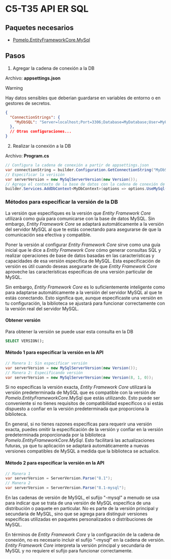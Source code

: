 # C5-T35 API ER SQL

## Paquetes necesarios
- [Pomelo.EntityFrameworkCore.MySql](https://www.nuget.org/packages/Pomelo.EntityFrameworkCore.MySql)

## Pasos
1. Agregar la cadena de conexión a la DB

Archivo: **appsettings.json**

> [!WARNING]
> Hay datos sensibles que deberian guardarse en variables de entorno o en gestores de secretos.

```json
{
  "ConnectionStrings": {
    "MyDbSQL": "Server=localhost;Port=3306;Database=MyDatabase;User=MyUser;Password=MyPassword;"
  },
  // Otras configuraciones...
}
```

2. Realizar la conexión a la DB

Archivo: **Program.cs**

```csharp
// Configura la cadena de conexión a partir de appsettings.json
var connectionString = builder.Configuration.GetConnectionString("MyDbSQL");
// Especificar la verisión
var serverVersion = new MySqlServerVersion(new Version());
// Agrega el contexto de la base de datos con la cadena de conexión de MySQL
builder.Services.AddDbContext<MyDbContext>(options => options.UseMySql(connectionString, serverVersion));
```

### Métodos para especificar la versión de la DB
La versión que especifiques es la versión que *Entity Framework Core* utilizará como guía para comunicarse con la base de datos MySQL. Sin embargo, *Entity Framework Core* se adaptará automáticamente a la versión del servidor MySQL al que te estás conectando para asegurarse de que la comunicación sea efectiva y compatible.

Poner la versión al configurar *Entity Framework Core* sirve como una guía inicial que le dice a *Entity Framework Core* cómo generar consultas SQL y realizar operaciones de base de datos basadas en las características y capacidades de esa versión específica de MySQL. Esta especificación de versión es útil cuando deseas asegurarte de que *Entity Framework Core* aproveche las características específicas de una versión particular de MySQL.

Sin embargo, *Entity Framework Core* es lo suficientemente inteligente como para adaptarse automáticamente a la versión del servidor MySQL al que te estás conectando. Esto significa que, aunque especificaste una versión en tu configuración, la biblioteca se ajustará para funcionar correctamente con la versión real del servidor MySQL.

#### Obtener versión
Para obtener la versión se puede usar esta consulta en la DB
```sql
SELECT VERSION();
```

#### Método 1 para especificar la versión en la API
```csharp
// Manera 1: Sin especificar versión
var serverVersion = new MySqlServerVersion(new Version());
// Manera 2: Especificando versión
var serverVersion = new MySqlServerVersion(new Version(8, 1, 0));
```

Si no especificas la versión exacta, *Entity Framework Core* utilizará la versión predeterminada de MySQL que es compatible con la versión de *Pomelo.EntityFrameworkCore*.MySql que estás utilizando. Esto puede ser conveniente si no tienes requisitos de compatibilidad específicos o si estás dispuesto a confiar en la versión predeterminada que proporciona la biblioteca.

En general, si no tienes razones específicas para requerir una versión exacta, puedes omitir la especificación de la versión y confiar en la versión predeterminada proporcionada por la biblioteca *Pomelo.EntityFrameworkCore.MySql*. Esto facilitará las actualizaciones futuras, ya que tu aplicación se adaptará automáticamente a nuevas versiones compatibles de MySQL a medida que la biblioteca se actualice.

#### Método 2 para especificar la versión en la API
```csharp
// Manera 1
var serverVersion = ServerVersion.Parse("8.1");
// Manera 2
var serverVersion = ServerVersion.Parse("8.1-mysql");
```

En las cadenas de versión de MySQL, el sufijo "-mysql" a menudo se usa para indicar que se trata de una versión de MySQL específica de una distribución o paquete en particular. No es parte de la versión principal y secundaria de MySQL, sino que se agrega para distinguir versiones específicas utilizadas en paquetes personalizados o distribuciones de MySQL.

En términos de *Entity Framework Core* y la configuración de la cadena de conexión, no es necesario incluir el sufijo "-mysql" en la cadena de versión. *Entity Framework Core* interpreta la versión principal y secundaria de MySQL y no requiere el sufijo para funcionar correctamente.
